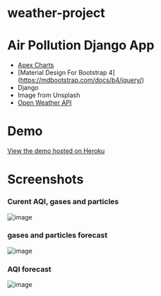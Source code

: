 # weather-project
# Air Pollution Django App
- [Apex Charts](https://apexcharts.com/)
- [Material Design For Bootstrap 4] (https://mdbootstrap.com/docs/b4/jquery/)
- Django
- Image from Unsplash
- [Open Weather API](https://openweathermap.org/api/air-pollution)

# Demo
[View the demo hosted on Heroku](https://airpollutiondemo.herokuapp.com/dashboard/)

# Screenshots
### Curent AQI, gases and particles
![image](https://user-images.githubusercontent.com/47489747/111072410-2cdc2680-84e3-11eb-8ce3-171879a8fa6b.png)

### gases and particles forecast
![image](https://user-images.githubusercontent.com/47489747/111072494-85abbf00-84e3-11eb-802f-917fe465535a.png)

### AQI forecast
![image](https://user-images.githubusercontent.com/47489747/111072641-14b8d700-84e4-11eb-9f1e-e74aee6e44f7.png)

